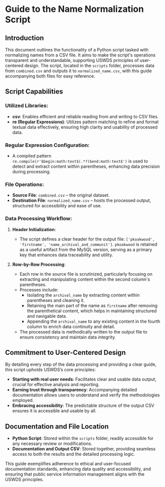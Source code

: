 # Guide to the Name Normalization Script

## Introduction
This document outlines the functionality of a Python script tasked with normalizing names from a CSV file. It aims to make the script's operations transparent and understandable, supporting USWDS principles of user-centered design. The script, located in the `scripts` folder, processes data from `combined.csv` and outputs it to `normalized_name.csv`, with this guide accompanying both files for easy reference.

## Script Capabilities

### Utilized Libraries:
- **csv**: Enables efficient and reliable reading from and writing to CSV files.
- **re (Regular Expressions)**: Utilizes pattern matching to refine and format textual data effectively, ensuring high clarity and usability of processed data.

### Regular Expression Configuration:
- A compiled pattern `re.compile(r'$begin:math:text$(.*?)$end:math:text$')` is used to detect and extract content within parentheses, enhancing data precision during processing.

### File Operations:
- **Source File**: `combined.csv` – the original dataset.
- **Destination File**: `normalized_name.csv` – hosts the processed output, structured for accessibility and ease of use.

### Data Processing Workflow:
1. **Header Initialization**:
   - The script defines a clear header for the output file: `['pkoakwood', 'firstname', 'name_archival_and_communit']`. `pkoakwood` is retained as a useful artifact from the MySQL version, serving as a primary key that enhances data traceability and utility.

2. **Row-by-Row Processing**:
   - Each row in the source file is scrutinized, particularly focusing on extracting and manipulating content within the second column's parentheses.
   - Processes include:
     - Isolating the `archival_name` by extracting content within parentheses and cleaning it.
     - Retaining the main part of the name as `firstname` after removing the parenthetical content, which helps in maintaining structured and navigable data.
     - Appending the `archival_name` to any existing content in the fourth column to enrich data continuity and detail.
   - The processed data is methodically written to the output file to ensure consistency and maintain data integrity.

## Commitment to User-Centered Design
By detailing every step of the data processing and providing a clear guide, this script upholds USWDS’s core principles:
- **Starting with real user needs**: Facilitates clear and usable data output, crucial for effective analysis and reporting.
- **Earning trust through transparency**: Accompanying detailed documentation allows users to understand and verify the methodologies employed.
- **Embracing accessibility**: The predictable structure of the output CSV ensures it is accessible and usable by all.

## Documentation and File Location
- **Python Script**: Stored within the `scripts` folder, readily accessible for any necessary review or modifications.
- **Documentation and Output CSV**: Stored together, providing seamless access to both the results and the detailed processing logic.

This guide exemplifies adherence to ethical and user-focused documentation standards, enhancing data quality and accessibility, and ensuring that public service information management aligns with the USWDS principles.